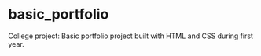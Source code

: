 # basic_portfolio
College project: Basic portfolio project built with HTML and CSS during first year.
